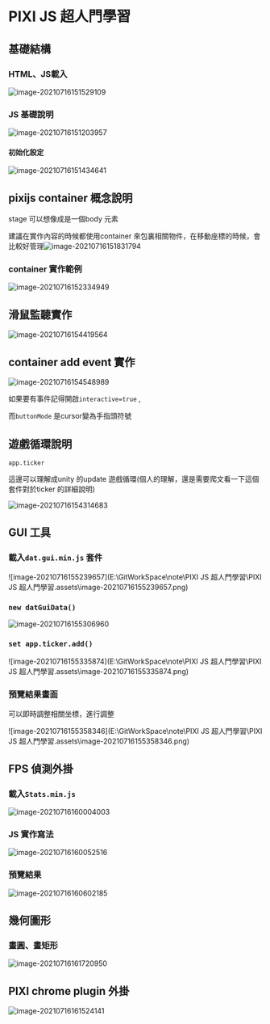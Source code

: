 # PIXI JS 超人門學習



## 基礎結構

### HTML、JS載入

![image-20210716151529109](https://i.imgur.com/qEkGAMk.png)

### JS 基礎說明

![image-20210716151203957](https://i.imgur.com/OjBdFdH.png)



#### 初始化設定

![image-20210716151434641](https://i.imgur.com/RM2houw.png)



## pixijs container 概念說明

stage 可以想像成是一個body 元素

建議在實作內容的時候都使用container 來包裏相關物件，在移動座標的時候，會比較好管理![image-20210716151831794](https://i.imgur.com/S9uMLhm.png)

### container 實作範例



![image-20210716152334949](https://i.imgur.com/REkfxI7.png)



## 滑鼠監聽實作

![image-20210716154419564](https://i.imgur.com/5s3T7rC.png)



## container add event 實作

![image-20210716154548989](https://i.imgur.com/n05cWzE.png)

如果要有事件記得開啟`interactive=true` ,

而`buttonMode` 是cursor變為手指頭符號





## 遊戲循環說明

`app.ticker`

這邊可以理解成unity 的update 遊戲循環(個人的理解，還是需要爬文看一下這個套件對於ticker 的詳細說明)

![image-20210716154314683](https://i.imgur.com/AcRic7s.png)





## GUI 工具

### 載入`dat.gui.min.js` 套件

![image-20210716155239657](E:\GitWorkSpace\note\PIXI JS 超人門學習\PIXI JS 超人門學習.assets\image-20210716155239657.png)

### `new datGuiData()`

![image-20210716155306960](https://i.imgur.com/zWOlc3q.png)

### `set app.ticker.add()`

![image-20210716155335874](E:\GitWorkSpace\note\PIXI JS 超人門學習\PIXI JS 超人門學習.assets\image-20210716155335874.png)

### 預覽結果畫面

可以即時調整相關坐標，進行調整

![image-20210716155358346](E:\GitWorkSpace\note\PIXI JS 超人門學習\PIXI JS 超人門學習.assets\image-20210716155358346.png)



## FPS 偵測外掛

### 載入`Stats.min.js`

![image-20210716160004003](https://i.imgur.com/AkArx13.png)



### JS 實作寫法

![image-20210716160052516](https://i.imgur.com/0200hXi.png)

### 預覽結果

![image-20210716160602185](https://i.imgur.com/msX0CLs.png)



## 幾何圖形

### 畫圓、畫矩形

![image-20210716161720950](https://i.imgur.com/3cLLjkb.png)



## PIXI chrome plugin 外掛

![image-20210716161524141](https://i.imgur.com/vbPJCsc.png)

